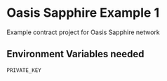 # Oasis Sapphire Example 1

Example contract project for Oasis Sapphire network

## Environment Variables needed

```
PRIVATE_KEY
```
